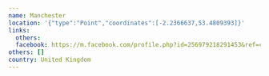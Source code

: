 ```yaml
---
name: Manchester
location: '{"type":"Point","coordinates":[-2.2366637,53.4809393]}'
links:
  others: 
  facebook: https://m.facebook.com/profile.php?id=256979218291453&ref=content_filter
others: []
country: United Kingdom
---
```

